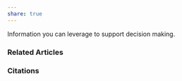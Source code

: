 ```yaml
---
share: true
---
```


Information you can leverage to support decision making.

### Related Articles

### Citations

